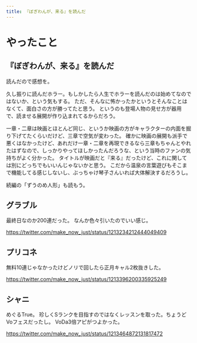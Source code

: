 ```yaml
---
title: 『ぼぎわんが、来る』を読んだ
---
```


# やったこと

## 『ぼぎわんが、来る』を読んだ

読んだので感想を。

久し振りに読んだホラー。もしかしたら人生でホラーを読んだのは始めてなのではないか、という気もする。
ただ、そんなに怖かったかというとそんなことはなくて、面白さの方が勝ってたと思う。
というのも登場人物の見せ方が器用で、読ませる展開が作り込まれてるからだろう。

一章・二章は映画とほとんど同じ、というか映画の方がキャラクターの内面を掘り下げてたくらいだけど、三章で空気が変わった。
確かに映画の展開も派手で悪くはなかったけど、あれだけ一章・二章を再現できるなら三章もちゃんとやれたはずなので、しっかりやってほしかったんだろうな、という当時のファンの気持ちがよく分かった。
タイトルが映画だと『来る』だったけど、これに関しては別にどっちでもいいんじゃないかと思う。
こだから温泉の言葉遊びもそこまで機能してる感じしないし、ぶっちゃけ琴子さんいれば大体解決するだろうし。

続編の「ずうのめ人形」も読もう。

## グラブル

最終日なのか200連だった。
なんか色々引いたのでいい感じ。

<https://twitter.com/make_now_just/status/1213234212444049409>

## プリコネ

無料10連じゃなかったけどノリで回したら正月キャル2枚抜きした。

<https://twitter.com/make_now_just/status/1213396200335925249>

## シャニ

めぐるTrue。
珍しくSランクを目指すのではなくレッスンを取った。ちょうどVoフェスだったし。
VoDa3倍アピがつよかった。

<https://twitter.com/make_now_just/status/1213464872131817472>
